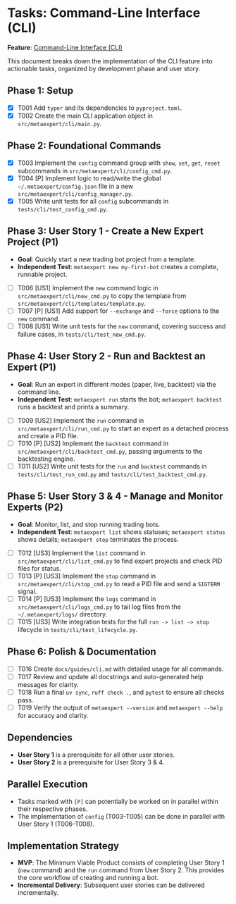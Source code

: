 # Tasks: Command-Line Interface (CLI)

**Feature**: [Command-Line Interface (CLI)](./spec.md)

This document breaks down the implementation of the CLI feature into actionable tasks, organized by development phase and user story.

## Phase 1: Setup

- [X] T001 Add `typer` and its dependencies to `pyproject.toml`.
- [X] T002 Create the main CLI application object in `src/metaexpert/cli/main.py`.

## Phase 2: Foundational Commands

- [X] T003 Implement the `config` command group with `show`, `set`, `get`, `reset` subcommands in `src/metaexpert/cli/config_cmd.py`.
- [X] T004 [P] Implement logic to read/write the global `~/.metaexpert/config.json` file in a new `src/metaexpert/cli/config_manager.py`.
- [X] T005 Write unit tests for all `config` subcommands in `tests/cli/test_config_cmd.py`.

## Phase 3: User Story 1 - Create a New Expert Project (P1)

- **Goal**: Quickly start a new trading bot project from a template.
- **Independent Test**: `metaexpert new my-first-bot` creates a complete, runnable project.

- [ ] T006 [US1] Implement the `new` command logic in `src/metaexpert/cli/new_cmd.py` to copy the template from `src/metaexpert/cli/templates/template.py`.
- [ ] T007 [P] [US1] Add support for `--exchange` and `--force` options to the `new` command.
- [ ] T008 [US1] Write unit tests for the `new` command, covering success and failure cases, in `tests/cli/test_new_cmd.py`.

## Phase 4: User Story 2 - Run and Backtest an Expert (P1)

- **Goal**: Run an expert in different modes (paper, live, backtest) via the command line.
- **Independent Test**: `metaexpert run` starts the bot; `metaexpert backtest` runs a backtest and prints a summary.

- [ ] T009 [US2] Implement the `run` command in `src/metaexpert/cli/run_cmd.py` to start an expert as a detached process and create a PID file.
- [ ] T010 [P] [US2] Implement the `backtest` command in `src/metaexpert/cli/backtest_cmd.py`, passing arguments to the backtesting engine.
- [ ] T011 [US2] Write unit tests for the `run` and `backtest` commands in `tests/cli/test_run_cmd.py` and `tests/cli/test_backtest_cmd.py`.

## Phase 5: User Story 3 & 4 - Manage and Monitor Experts (P2)

- **Goal**: Monitor, list, and stop running trading bots.
- **Independent Test**: `metaexpert list` shows statuses; `metaexpert status` shows details; `metaexpert stop` terminates the process.

- [ ] T012 [US3] Implement the `list` command in `src/metaexpert/cli/list_cmd.py` to find expert projects and check PID files for status.
- [ ] T013 [P] [US3] Implement the `stop` command in `src/metaexpert/cli/stop_cmd.py` to read a PID file and send a `SIGTERM` signal.
- [ ] T014 [P] [US3] Implement the `logs` command in `src/metaexpert/cli/logs_cmd.py` to tail log files from the `~/.metaexpert/logs/` directory.
- [ ] T015 [US3] Write integration tests for the full `run -> list -> stop` lifecycle in `tests/cli/test_lifecycle.py`.

## Phase 6: Polish & Documentation

- [ ] T016 Create `docs/guides/cli.md` with detailed usage for all commands.
- [ ] T017 Review and update all docstrings and auto-generated help messages for clarity.
- [ ] T018 Run a final `uv sync`, `ruff check .`, and `pytest` to ensure all checks pass.
- [ ] T019 Verify the output of `metaexpert --version` and `metaexpert --help` for accuracy and clarity.

## Dependencies

- **User Story 1** is a prerequisite for all other user stories.
- **User Story 2** is a prerequisite for User Story 3 & 4.

## Parallel Execution

- Tasks marked with `[P]` can potentially be worked on in parallel within their respective phases.
- The implementation of `config` (T003-T005) can be done in parallel with User Story 1 (T006-T008).

## Implementation Strategy

- **MVP**: The Minimum Viable Product consists of completing User Story 1 (`new` command) and the `run` command from User Story 2. This provides the core workflow of creating and running a bot.
- **Incremental Delivery**: Subsequent user stories can be delivered incrementally.
